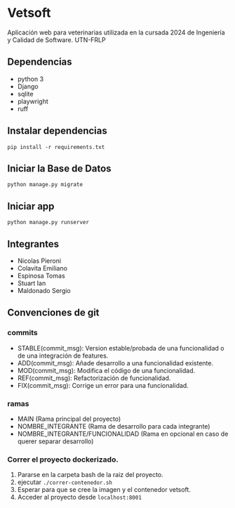 # Vetsoft

Aplicación web para veterinarias utilizada en la cursada 2024 de Ingeniería y Calidad de Software. UTN-FRLP

## Dependencias

- python 3
- Django
- sqlite
- playwright
- ruff

## Instalar dependencias

`pip install -r requirements.txt`

## Iniciar la Base de Datos

`python manage.py migrate`

## Iniciar app

`python manage.py runserver`

## Integrantes
- Nicolas Pieroni
- Colavita Emiliano
- Espinosa Tomas
- Stuart Ian
- Maldonado Sergio

## Convenciones de git
### commits
- STABLE(commit_msg): Version estable/probada de una funcionalidad o de una integración de features.
- ADD(commit_msg): Añade desarrollo a una funcionalidad existente.
- MOD(commit_msg): Modifica el código de una funcionalidad.
- REF(commit_msg): Refactorización de funcionalidad.
- FIX(commit_msg): Corrige un error para una funcionalidad.

### ramas
- MAIN (Rama principal del proyecto)
- NOMBRE_INTEGRANTE (Rama de desarrollo para cada integrante)
- NOMBRE_INTEGRANTE/FUNCIONALIDAD (Rama en opcional en caso de querer separar desarrollo)

### Correr el proyecto dockerizado.
1. Pararse en la carpeta bash de la raiz del proyecto.
2. ejecutar `./correr-contenedor.sh`
3. Esperar para que se cree la imagen y el contenedor vetsoft.
4. Acceder al proyecto desde `localhost:8001`
